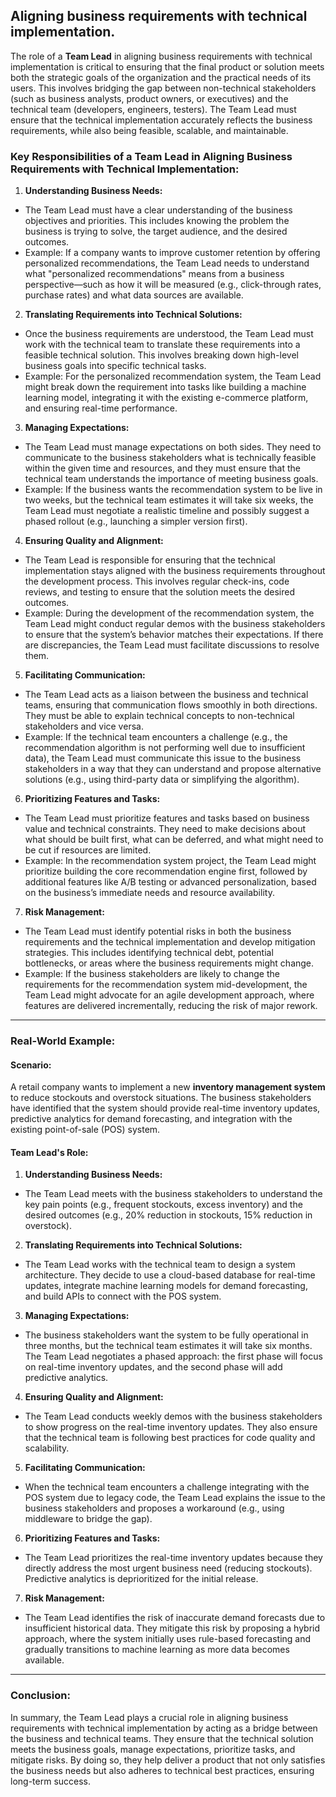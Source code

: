 ## Aligning business requirements with technical implementation.

The role of a **Team Lead** in aligning business requirements with technical implementation is critical to ensuring that the final product or solution meets both the strategic goals of the organization and the practical needs of its users. This involves bridging the gap between non-technical stakeholders (such as business analysts, product owners, or executives) and the technical team (developers, engineers, testers). The Team Lead must ensure that the technical implementation accurately reflects the business requirements, while also being feasible, scalable, and maintainable.

### Key Responsibilities of a Team Lead in Aligning Business Requirements with Technical Implementation:

1. **Understanding Business Needs:**
  - The Team Lead must have a clear understanding of the business objectives and priorities. This includes knowing the problem the business is trying to solve, the target audience, and the desired outcomes.
  - Example: If a company wants to improve customer retention by offering personalized recommendations, the Team Lead needs to understand what "personalized recommendations" means from a business perspective—such as how it will be measured (e.g., click-through rates, purchase rates) and what data sources are available.

2. **Translating Requirements into Technical Solutions:**
  - Once the business requirements are understood, the Team Lead must work with the technical team to translate these requirements into a feasible technical solution. This involves breaking down high-level business goals into specific technical tasks.
  - Example: For the personalized recommendation system, the Team Lead might break down the requirement into tasks like building a machine learning model, integrating it with the existing e-commerce platform, and ensuring real-time performance.

3. **Managing Expectations:**
  - The Team Lead must manage expectations on both sides. They need to communicate to the business stakeholders what is technically feasible within the given time and resources, and they must ensure that the technical team understands the importance of meeting business goals.
  - Example: If the business wants the recommendation system to be live in two weeks, but the technical team estimates it will take six weeks, the Team Lead must negotiate a realistic timeline and possibly suggest a phased rollout (e.g., launching a simpler version first).

4. **Ensuring Quality and Alignment:**
  - The Team Lead is responsible for ensuring that the technical implementation stays aligned with the business requirements throughout the development process. This involves regular check-ins, code reviews, and testing to ensure that the solution meets the desired outcomes.
  - Example: During the development of the recommendation system, the Team Lead might conduct regular demos with the business stakeholders to ensure that the system’s behavior matches their expectations. If there are discrepancies, the Team Lead must facilitate discussions to resolve them.

5. **Facilitating Communication:**
  - The Team Lead acts as a liaison between the business and technical teams, ensuring that communication flows smoothly in both directions. They must be able to explain technical concepts to non-technical stakeholders and vice versa.
  - Example: If the technical team encounters a challenge (e.g., the recommendation algorithm is not performing well due to insufficient data), the Team Lead must communicate this issue to the business stakeholders in a way that they can understand and propose alternative solutions (e.g., using third-party data or simplifying the algorithm).

6. **Prioritizing Features and Tasks:**
  - The Team Lead must prioritize features and tasks based on business value and technical constraints. They need to make decisions about what should be built first, what can be deferred, and what might need to be cut if resources are limited.
  - Example: In the recommendation system project, the Team Lead might prioritize building the core recommendation engine first, followed by additional features like A/B testing or advanced personalization, based on the business’s immediate needs and resource availability.

7. **Risk Management:**
  - The Team Lead must identify potential risks in both the business requirements and the technical implementation and develop mitigation strategies. This includes identifying technical debt, potential bottlenecks, or areas where the business requirements might change.
  - Example: If the business stakeholders are likely to change the requirements for the recommendation system mid-development, the Team Lead might advocate for an agile development approach, where features are delivered incrementally, reducing the risk of major rework.

---

### Real-World Example:

#### Scenario:
A retail company wants to implement a new **inventory management system** to reduce stockouts and overstock situations. The business stakeholders have identified that the system should provide real-time inventory updates, predictive analytics for demand forecasting, and integration with the existing point-of-sale (POS) system.

#### Team Lead's Role:
1. **Understanding Business Needs:**
  - The Team Lead meets with the business stakeholders to understand the key pain points (e.g., frequent stockouts, excess inventory) and the desired outcomes (e.g., 20% reduction in stockouts, 15% reduction in overstock).

2. **Translating Requirements into Technical Solutions:**
  - The Team Lead works with the technical team to design a system architecture. They decide to use a cloud-based database for real-time updates, integrate machine learning models for demand forecasting, and build APIs to connect with the POS system.

3. **Managing Expectations:**
  - The business stakeholders want the system to be fully operational in three months, but the technical team estimates it will take six months. The Team Lead negotiates a phased approach: the first phase will focus on real-time inventory updates, and the second phase will add predictive analytics.

4. **Ensuring Quality and Alignment:**
  - The Team Lead conducts weekly demos with the business stakeholders to show progress on the real-time inventory updates. They also ensure that the technical team is following best practices for code quality and scalability.

5. **Facilitating Communication:**
  - When the technical team encounters a challenge integrating with the POS system due to legacy code, the Team Lead explains the issue to the business stakeholders and proposes a workaround (e.g., using middleware to bridge the gap).

6. **Prioritizing Features and Tasks:**
  - The Team Lead prioritizes the real-time inventory updates because they directly address the most urgent business need (reducing stockouts). Predictive analytics is deprioritized for the initial release.

7. **Risk Management:**
  - The Team Lead identifies the risk of inaccurate demand forecasts due to insufficient historical data. They mitigate this risk by proposing a hybrid approach, where the system initially uses rule-based forecasting and gradually transitions to machine learning as more data becomes available.

---

### Conclusion:

In summary, the Team Lead plays a crucial role in aligning business requirements with technical implementation by acting as a bridge between the business and technical teams. They ensure that the technical solution meets the business goals, manage expectations, prioritize tasks, and mitigate risks. By doing so, they help deliver a product that not only satisfies the business needs but also adheres to technical best practices, ensuring long-term success.